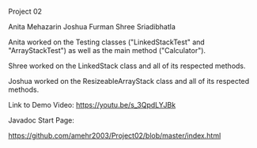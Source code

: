 Project 02


Anita Mehazarin
Joshua Furman
Shree Sriadibhatla


Anita worked on the Testing classes ("LinkedStackTest" and "ArrayStackTest") as well as the main method ("Calculator").

Shree worked on the LinkedStack class and all of its respected methods.

Joshua worked on the ResizeableArrayStack class and all of its respected methods.


Link to Demo Video:
https://youtu.be/s_3QpdLYJBk

Javadoc Start Page:

https://github.com/amehr2003/Project02/blob/master/index.html
